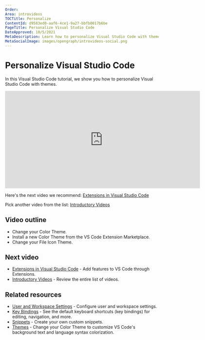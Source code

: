 ```yaml
---
Order:
Area: introvideos
TOCTitle: Personalize
ContentId: d9583ed0-aaf6-4ce1-9a27-bbfb0017b6be
PageTitle: Personalize Visual Studio Code
DateApproved: 10/5/2021
MetaDescription: Learn how to personalize Visual Studio Code with themes.
MetaSocialImage: images/opengraph/introvideos-social.png
---
```

# Personalize Visual Studio Code

In this Visual Studio Code tutorial, we show you how to personalize Visual Studio Code with themes.

<iframe src="https://www.youtube-nocookie.com/embed/HOShAQzOy4Q" width="640" height="320" allowFullScreen="true" frameBorder="0" title="Personalize Visual Studio Code"></iframe>

Here's the next video we recommend: [Extensions in Visual Studio Code](/docs/introvideos/extend.md)

Pick another video from the list: [Introductory Videos](/docs/getstarted/introvideos.md)

## Video outline

* Change your Color Theme.
* Install a new Color Theme from the VS Code Extension Marketplace.
* Change your File Icon Theme.

## Next video

* [Extensions in Visual Studio Code](/docs/introvideos/extend.md) - Add features to VS Code through Extensions.
* [Introductory Videos](/docs/getstarted/introvideos.md) - Review the entire list of videos.

## Related resources

* [User and Workspace Settings](/docs/getstarted/settings.md) - Configure user and workspace settings.
* [Key Bindings](/docs/editor/keybindings.md) - See the default keyboard shortcuts (key bindings) for editing, navigation, and more.
* [Snippets](/docs/editor/userdefinedsnippets.md) - Create your own custom snippets.
* [Themes](/docs/getstarted/themes.md) - Change your Color Theme to customize VS Code's background text and language syntax colorization.

